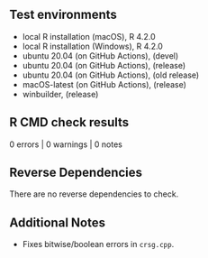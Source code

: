 ## Test environments
* local R installation (macOS), R 4.2.0
* local R installation (Windows), R 4.2.0
* ubuntu 20.04 (on GitHub Actions), (devel)
* ubuntu 20.04 (on GitHub Actions), (release)
* ubuntu 20.04 (on GitHub Actions), (old release)
* macOS-latest (on GitHub Actions), (release)
* winbuilder, (release)

## R CMD check results

0 errors | 0 warnings | 0 notes

## Reverse Dependencies
There are no reverse dependencies to check.

## Additional Notes

* Fixes bitwise/boolean errors in `crsg.cpp`.
